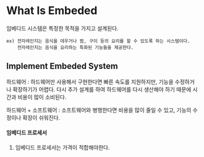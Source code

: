 <h1>What Is Embeded</h1>

임베디드 시스템은 특정한 목적을 가지고 설계된다.

    ex) 전자레인지는 음식을 데우거나 찜, 구이 등의 요리를 할 수 있도록 하는 시스템이다.
        전자레인지는 음식을 요리하는 특화된 기능들을 제공한다.

<h2>Implement Embeded System</h2>

하드웨어 : 하드웨어만 사용해서 구현한다면 빠른 속도를 지원하지만, 기능을 수정하거나 확장하기가 어렵다. 다시 추가 설계를 하여 하드웨어를 다시 생산해야 하기 때문에 시간과 비용이 많이 소비된다.

하드웨어 + 소프트웨어 : 소프트웨어와 병행한다면 비용을 많이 줄일 수 있고, 기능의 수정이나 확장이 쉬워진다.

<h4>임베디드 프로세서</h4>

1. 임베디드 프로세서는 가격이 적합해야한다.